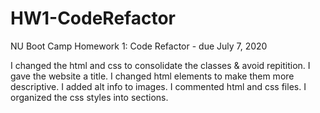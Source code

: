 # HW1-CodeRefactor
NU Boot Camp Homework 1: Code Refactor - due July 7, 2020

I changed the html and css to consolidate the classes & avoid repitition.
I gave the website a title.
I changed html elements to make them more descriptive.
I added alt info to images.
I commented html and css files.
I organized the css styles into sections.
